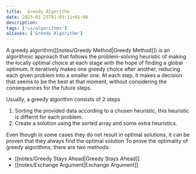 ```yaml
---
title:  Greedy Algorithm
date: 2023-01-25T01:03:11+01:00
description: 
tags: ['cs/algorithms']
aliases: ['Greedy Algorithm']
---
```


A greedy algorithm([[notes/Greedy Method|Greedy Method]]) is an algorithmic approach that follows the problem-solving heuristic of making the locally optimal choice at each stage with the hope of finding a global optimum. It iteratively makes one greedy choice after another, reducing each given problem into a smaller one. At each step, it makes a decision that seems to be the best at that moment, without considering the consequences for the future steps.

Usually, a greedy algorithm consists of 2 steps

1. Sorting the provided data according to a chosen heuristic, this heuristic is differnt for each problem.
2. Create a solution using the sorted array and some extra heuristics.

Even though in some cases they do not result in optimal solutions, it can be proven that they always find the optimal solution  To prove the optimality of greedy algorithms, there are two methods:

- [[notes/Greedy Stays Ahead|Greedy Stays Ahead]]
- [[notes/Exchange Argument|Exchange Argument]]



